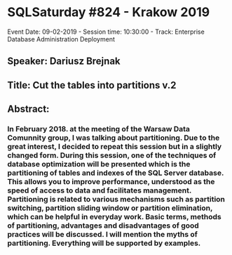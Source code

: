 # SQLSaturday #824 - Krakow 2019
Event Date: 09-02-2019 - Session time: 10:30:00 - Track: Enterprise Database Administration  Deployment
## Speaker: Dariusz Brejnak
## Title: Cut the tables into partitions v.2
## Abstract:
### In February 2018. at the meeting of the Warsaw Data Comunnity group, I was talking about partitioning. Due to the great interest, I decided to repeat this session but in a slightly changed form. During this session, one of the techniques of database optimization will be presented which is the partitioning of tables and indexes of the SQL Server database. This allows you to improve performance, understood as the speed of access to data and facilitates management. Partitioning is related to various mechanisms such as partition switching, partition sliding window or partition elimination, which can be helpful in everyday work. Basic terms, methods of partitioning, advantages and disadvantages of good practices will be discussed. I will mention the myths of partitioning. Everything will be supported by examples.

